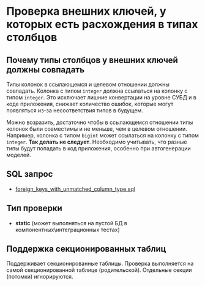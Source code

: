 # Проверка внешних ключей, у которых есть расхождения в типах столбцов

## Почему типы столбцов у внешних ключей должны совпадать

Типы колонок в ссылающемся и целевом отношении должны совпадать.
Колонка с типом `integer` должна ссылаться на колонку с типом `integer`.
Это исключает лишние конвертации на уровне СУБД и в коде приложения, снижает количество ошибок,
которые могут появляться из-за несоответствия типов в будущем.

Можно возразить, достаточно чтобы в ссылающемся отношении типы колонок были совместимы и не меньше, чем в целевом отношении.
Например, колонка с типом `bigint` может ссылаться на колонку с типом `integer`.
**Так делать не следует**.
Необходимо учитывать, что разные типы будут попадать в код приложения, особенно при автогенерации моделей.

## SQL запрос

- [foreign_keys_with_unmatched_column_type.sql](https://github.com/mfvanek/pg-index-health-sql/blob/master/sql/foreign_keys_with_unmatched_column_type.sql)

## Тип проверки

- **static** (может выполняться на пустой БД в компонентных\интеграционных тестах)

## Поддержка секционированных таблиц

Поддерживает секционированные таблицы.
Проверка выполняется на самой секционированной таблице (родительской). Отдельные секции (потомки) игнорируются.
